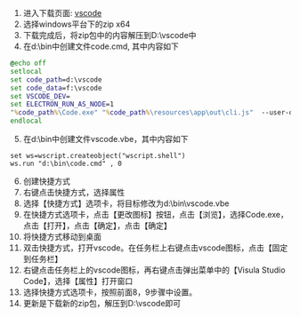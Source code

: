1. 进入下载页面: [vscode](https://code.visualstudio.com/Download#)
2. 选择windows平台下的zip x64 
3. 下载完成后，将zip包中的内容解压到D:\vscode中
4. 在d:\bin中创建文件code.cmd, 其中内容如下
```cmd
@echo off
setlocal
set code_path=d:\vscode
set code_data=f:\vscode
set VSCODE_DEV=
set ELECTRON_RUN_AS_NODE=1
"%code_path%\Code.exe" "%code_path%\resources\app\out\cli.js"  --user-data-dir="F:\vscode\user-data" --extensions-dir="F:\vscode\extensions" %*
endlocal
```
5. 在d:\bin中创建文件vscode.vbe，其中内容如下

```vbe
set ws=wscript.createobject("wscript.shell")
ws.run "d:\bin\code.cmd" , 0
```
6. 创建快捷方式
7. 右键点击快捷方式，选择属性
8. 选择【快捷方式】选项卡，将目标修改为d:\bin\vscode.vbe
9. 在快捷方式选项卡，点击【更改图标】按钮，点击【浏览】，选择Code.exe，点击【打开】，点击【确定】，点击【确定】
10. 将快捷方式移动到桌面
11. 双击快捷方式，打开vscode。在任务栏上右键点击vscode图标，点击【固定到任务栏】
12. 右键点击任务栏上的vscode图标，再右键点击弹出菜单中的【Visula Studio Code】，选择【属性】打开窗口
13. 选择快捷方式选项卡，按照前面8，9步骤中设置。
14. 更新是下载新的zip包，解压到D:\vscode即可
